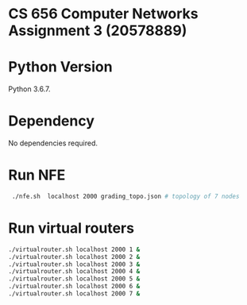 # CS 656 Computer Networks Assignment 3 (20578889)

# Python Version
Python 3.6.7.

# Dependency
No dependencies required. 

# Run NFE
```bash
 ./nfe.sh  localhost 2000 grading_topo.json # topology of 7 nodes
```

# Run virtual routers
```bash
./virtualrouter.sh localhost 2000 1 &
./virtualrouter.sh localhost 2000 2 &
./virtualrouter.sh localhost 2000 3 &
./virtualrouter.sh localhost 2000 4 &
./virtualrouter.sh localhost 2000 5 &
./virtualrouter.sh localhost 2000 6 &
./virtualrouter.sh localhost 2000 7 &
```
